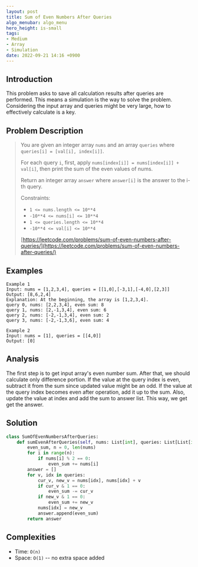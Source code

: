 ```yaml
---
layout: post
title: Sum of Even Numbers After Queries
algo_menubar: algo_menu
hero_height: is-small
tags:
- Medium
- Array
- Simulation
date: 2022-09-21 14:16 +0900
---
```

## Introduction
This problem asks to save all calculation results after queries are performed.
This means a simulation is the way to solve the problem.
Considering the input array and queries might be very large, how to effectively calculate is a key.

## Problem Description
> You are given an integer array `nums` and an array `queries` where `queries[i] = [val[i], index[i]]`.
>
> For each query `i`, first, apply `nums[index[i]] = nums[index[i]] + val[i]`,
> then print the sum of the even values of nums.
>
> Return an integer array `answer` where `answer[i]` is the answer to the i-th query.
>
> Constraints:
> - `1 <= nums.length <= 10**4`
> - `-10**4 <= nums[i] <= 10**4`
> - `1 <= queries.length <= 10**4`
> - `-10**4 <= val[i] <= 10**4`
>
> [https://leetcode.com/problems/sum-of-even-numbers-after-queries/](https://leetcode.com/problems/sum-of-even-numbers-after-queries/)

## Examples
```
Example 1
Input: nums = [1,2,3,4], queries = [[1,0],[-3,1],[-4,0],[2,3]]
Output: [8,6,2,4]
Explanation: At the beginning, the array is [1,2,3,4].
query 0, nums: [2,2,3,4], even sum: 8
query 1, nums: [2,-1,3,4], even sum: 6
query 2, nums: [-2,-1,3,4], even sum: 2
query 3, nums: [-2,-1,3,6], even sum: 4
```

```
Example 2
Input: nums = [1], queries = [[4,0]]
Output: [0]
```

## Analysis
The first step is to get input array's even number sum.
After that, we should calculate only difference portion.
If the value at the query index is even, subtract it from the sum since updated value might be an odd.
If the value at the query index becomes even after operation, add it up to the sum.
Also, update the value at index and add the sum to answer list.
This way, we get get the answer.

## Solution
```python
class SumOfEvenNumbersAfterQueries:
    def sumEvenAfterQueries(self, nums: List[int], queries: List[List[int]]) -> List[int]:
        even_sum, n = 0, len(nums)
        for i in range(n):
            if nums[i] % 2 == 0:
                even_sum += nums[i]
        answer = []
        for v, idx in queries:
            cur_v, new_v = nums[idx], nums[idx] + v
            if cur_v & 1 == 0:
                even_sum -= cur_v
            if new_v & 1 == 0:
                even_sum += new_v
            nums[idx] = new_v
            answer.append(even_sum)
        return answer
```

## Complexities
- Time: `O(n)`
- Space: `O(1)` -- no extra space added
